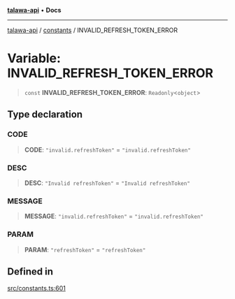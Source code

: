 [**talawa-api**](../../README.md) • **Docs**

***

[talawa-api](../../modules.md) / [constants](../README.md) / INVALID\_REFRESH\_TOKEN\_ERROR

# Variable: INVALID\_REFRESH\_TOKEN\_ERROR

> `const` **INVALID\_REFRESH\_TOKEN\_ERROR**: `Readonly`\<`object`\>

## Type declaration

### CODE

> **CODE**: `"invalid.refreshToken"` = `"invalid.refreshToken"`

### DESC

> **DESC**: `"Invalid refreshToken"` = `"Invalid refreshToken"`

### MESSAGE

> **MESSAGE**: `"invalid.refreshToken"` = `"invalid.refreshToken"`

### PARAM

> **PARAM**: `"refreshToken"` = `"refreshToken"`

## Defined in

[src/constants.ts:601](https://github.com/PalisadoesFoundation/talawa-api/blob/6712e9940a5702665afc506fa9f6e9d7e1dc7991/src/constants.ts#L601)
